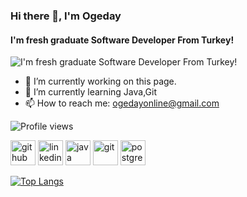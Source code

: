 ### Hi there 👋, I'm Ogeday
#### I'm fresh graduate Software Developer From Turkey!
![I'm fresh graduate Software Developer From Turkey!](https://media.giphy.com/media/47HAiZLUYFoVJQbwB6/giphy.gif?cid=ecf05e472llooxw0qoacj7daf45lu4op11w7hf18bz89psmc&rid=giphy.gif&ct=g)


- 🔭 I’m currently working on this page. 
- 🌱 I’m currently learning Java,Git 
- 📫 How to reach me: ogedayonline@gmail.com 





![Profile views](https://gpvc.arturio.dev/ogedayonline)  






[<img src='https://cdn.jsdelivr.net/npm/simple-icons@3.0.1/icons/github.svg' alt='github' height='40'>](https://github.com/ogedayonline)  [<img src='https://cdn.jsdelivr.net/npm/simple-icons@3.0.1/icons/linkedin.svg' alt='linkedin' height='40'>](https://www.linkedin.com/in/ogedayonline/)  [<img src='https://cdn.jsdelivr.net/npm/simple-icons@3.0.1/icons/java.svg' alt='java' height='40'>](https://www.java.com/tr/)  [<img src='https://cdn.jsdelivr.net/npm/simple-icons@3.0.1/icons/git.svg' alt='git' height='40'>](https://git-scm.com/)  [<img src='https://cdn.jsdelivr.net/npm/simple-icons@3.0.1/icons/postgresql.svg' alt='postgresql' height='40'>](https://www.postgresql.org/)  

[![Top Langs](https://github-readme-stats.vercel.app/api/top-langs/?username=ogedayonline)](https://github.com/anuraghazra/github-readme-stats)

